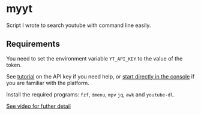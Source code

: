 # myyt

Script I wrote to search youtube with command line easily.

## Requirements

You need to set the environment variable `YT_API_KEY` to the value of the token.

See [tutorial](https://elfsight.com/blog/2016/12/how-to-get-youtube-api-key-tutorial/) on the API key if you need help, or [start directly in the console](https://console.developers.google.com/apis/library?filter=category:youtube) if you are familiar with the platform.

Install the required programs: `fzf`, `dmenu`, `mpv` `jq`, `awk` and `youtube-dl`.

[See video for futher detail](https://www.youtube.com/watch?v=gghEFDO3Tbc)
